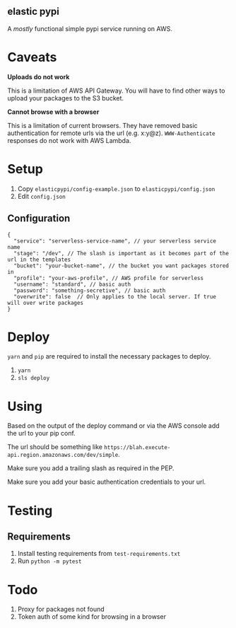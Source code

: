 elastic pypi
------------

A *mostly* functional simple pypi service running on AWS.

# Caveats

**Uploads do not work**

This is a limitation of AWS API Gateway. You will have to find other ways to upload your packages to the S3 bucket.

**Cannot browse with a browser**

This is a limitation of current browsers. They have removed basic authentication for remote urls via the url (e.g. x:y@z). `WWW-Authenticate` responses do not work with AWS Lambda.

# Setup

1. Copy `elasticpypi/config-example.json` to `elasticpypi/config.json`
1. Edit `config.json`

## Configuration

```
{
  "service": "serverless-service-name", // your serverless service name
  "stage": "/dev", // The slash is important as it becomes part of the url in the templates
  "bucket": "your-bucket-name", // the bucket you want packages stored in
  "profile": "your-aws-profile", // AWS profile for serverless
  "username": "standard", // basic auth
  "password": "something-secretive", // basic auth
  "overwrite": false  // Only applies to the local server. If true will over write packages
}
```

# Deploy

`yarn` and `pip` are required to install the necessary packages to deploy.

1. `yarn`
1. `sls deploy`

# Using

Based on the output of the deploy command or via the AWS console add the url to your pip conf.

The url should be something like `https://blah.execute-api.region.amazonaws.com/dev/simple`.

Make sure you add a trailing slash as required in the PEP.

Make sure you add your basic authentication credentials to your url.

# Testing

## Requirements

1. Install testing requirements from `test-requirements.txt`
1. Run `python -m pytest`

# Todo

1. Proxy for packages not found
1. Token auth of some kind for browsing in a browser
